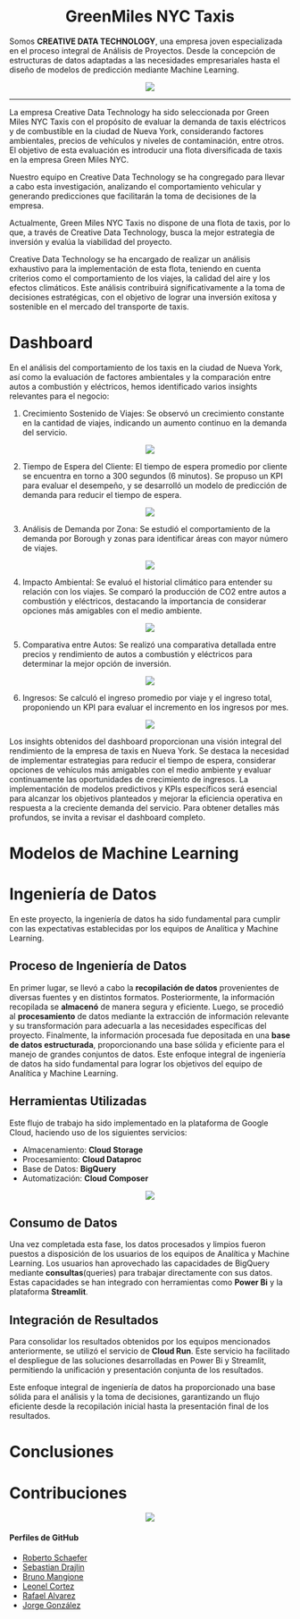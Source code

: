 # <h1 align="center">⁠GreenMiles NYC Taxis</h1>

Somos **CREATIVE DATA TECHNOLOGY**, una empresa joven especializada en el proceso integral de Análisis de Proyectos. Desde la concepción de estructuras de datos adaptadas a las necesidades empresariales hasta el diseño de modelos de predicción mediante Machine Learning.

<p align=center><img src=./src/CreativeData.png><p>



---

La empresa Creative Data Technology ha sido seleccionada por Green Miles NYC Taxis con el propósito de evaluar la demanda de taxis eléctricos y de combustible en la ciudad de Nueva York, considerando factores ambientales, precios de vehículos y niveles de contaminación, entre otros. El objetivo de esta evaluación es introducir una flota diversificada de taxis en la empresa Green Miles NYC.

Nuestro equipo en Creative Data Technology se ha congregado para llevar a cabo esta investigación, analizando el comportamiento vehicular y generando predicciones que facilitarán la toma de decisiones de la empresa.

Actualmente, Green Miles NYC Taxis no dispone de una flota de taxis, por lo que, a través de Creative Data Technology, busca la mejor estrategia de inversión y evalúa la viabilidad del proyecto.

Creative Data Technology se ha encargado de realizar un análisis exhaustivo para la implementación de esta flota, teniendo en cuenta criterios como el comportamiento de los viajes, la calidad del aire y los efectos climáticos. Este análisis contribuirá significativamente a la toma de decisiones estratégicas, con el objetivo de lograr una inversión exitosa y sostenible en el mercado del transporte de taxis.

# Dashboard

En el análisis del comportamiento de los taxis en la ciudad de Nueva York, así como la evaluación de factores ambientales y la comparación entre autos a combustión y eléctricos, hemos identificado varios insights relevantes para el negocio:

1. Crecimiento Sostenido de Viajes:
Se observó un crecimiento constante en la cantidad de viajes, indicando un aumento continuo en la demanda del servicio.

<p align=center><img src=./src/viajesaño.png><p>

2. Tiempo de Espera del Cliente:
El tiempo de espera promedio por cliente se encuentra en torno a 300 segundos (6 minutos).
Se propuso un KPI para evaluar el desempeño, y se desarrolló un modelo de predicción de demanda para reducir el tiempo de espera.

<p align=center><img src=./src/tespera.png><p>

3. Análisis de Demanda por Zona:
Se estudió el comportamiento de la demanda por Borough y zonas para identificar áreas con mayor número de viajes.

<p align=center><img src=./src/demanda.png><p>

4. Impacto Ambiental:
Se evaluó el historial climático para entender su relación con los viajes.
Se comparó la producción de CO2 entre autos a combustión y eléctricos, destacando la importancia de considerar opciones más amigables con el medio ambiente.

<p align=center><img src=./src/ambiente.png><p>

5. Comparativa entre Autos:
Se realizó una comparativa detallada entre precios y rendimiento de autos a combustión y eléctricos para determinar la mejor opción de inversión.

<p align=center><img src=./src/autos.png><p>

6. Ingresos:
Se calculó el ingreso promedio por viaje y el ingreso total, proponiendo un KPI para evaluar el incremento en los ingresos por mes.

<p align=center><img src=./src/ingresos.png><p>


Los insights obtenidos del dashboard proporcionan una visión integral del rendimiento de la empresa de taxis en Nueva York. Se destaca la necesidad de implementar estrategias para reducir el tiempo de espera, considerar opciones de vehículos más amigables con el medio ambiente y evaluar continuamente las oportunidades de crecimiento de ingresos. La implementación de modelos predictivos y KPIs específicos será esencial para alcanzar los objetivos planteados y mejorar la eficiencia operativa en respuesta a la creciente demanda del servicio. Para obtener detalles más profundos, se invita a revisar el dashboard completo.

# Modelos de Machine Learning


# Ingeniería de Datos

En este proyecto, la ingeniería de datos ha sido fundamental para cumplir con las expectativas establecidas por los equipos de Analítica y Machine Learning.

## Proceso de Ingeniería de Datos

En primer lugar, se llevó a cabo la **recopilación de datos** provenientes de diversas fuentes y en distintos formatos. Posteriormente, la información recopilada se **almacenó** de manera segura y eficiente. Luego, se procedió al **procesamiento** de datos mediante la extracción de información relevante y su transformación para adecuarla a las necesidades específicas del proyecto. Finalmente, la información procesada fue depositada en una **base de datos estructurada**, proporcionando una base sólida y eficiente para el manejo de grandes conjuntos de datos. Este enfoque integral de ingeniería de datos ha sido fundamental para lograr los objetivos del equipo de Analítica y Machine Learning.

## Herramientas Utilizadas

Este flujo de trabajo ha sido implementado en la plataforma de Google Cloud, haciendo uso de los siguientes servicios:

- Almacenamiento: **Cloud Storage**
- Procesamiento: **Cloud Dataproc**
- Base de Datos: **BigQuery**
- Automatización: **Cloud Composer**

<p align=center><img src=./src/workflow.gif><p>

## Consumo de Datos

Una vez completada esta fase, los datos procesados y limpios fueron puestos a disposición de los usuarios de los equipos de Analítica y Machine Learning. Los usuarios han aprovechado las capacidades de BigQuery mediante **consultas**(queries) para trabajar directamente con sus datos. Estas capacidades se han integrado con herramientas como **Power Bi** y la plataforma **Streamlit**.

## Integración de Resultados

Para consolidar los resultados obtenidos por los equipos mencionados anteriormente, se utilizó el servicio de **Cloud Run**. Este servicio ha facilitado el despliegue de las soluciones desarrolladas en Power Bi y Streamlit, permitiendo la unificación y presentación conjunta de los resultados.

Este enfoque integral de ingeniería de datos ha proporcionado una base sólida para el análisis y la toma de decisiones, garantizando un flujo eficiente desde la recopilación inicial hasta la presentación final de los resultados.

# Conclusiones

# Contribuciones
<p align=center><img src=./src/developers.png><p>

#### Perfiles de GitHub

- [⁠Roberto Schaefer](https://github.com/roscha10)
- [⁠Sebastian Drajlin](https://github.com/dsdrajlin)
- [Bruno Mangione](https://github.com/brunomangione)
- [⁠Leonel Cortez](https://github.com/leocorbur)
- [⁠Rafael Alvarez](https://github.com/rafaelalvarez702)
- [⁠Jorge González](https://github.com/teamlider)
